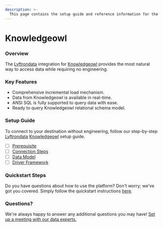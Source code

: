 ```yaml
---
description: >-
  This page contains the setup guide and reference information for the Knowledgeowl source connector.
---
```


# Knowledgeowl

### Overview

The [Lyftrondata](https://www.lyftrondata.com/) integration for [Knowledgeowl](https://www.lyftrondata.com/integration/business-analytics/knowledgeowl/) provides the most natural way to access data while requiring no engineering.

### Key Features

* Comprehensive incremental load mechanism.
* Data from Knowledgeowl is available in real-time.&#x20;
* ANSI SQL is fully supported to query data with ease.
* Ready to query Knowledgeowl relational schema model.

### Setup Guide

To connect to your destination without engineering, follow our step-by-step [Lyftrondata](https://www.lyftrondata.com/)  [Knowledgeowl](https://www.lyftrondata.com/integration/business-analytics/knowledgeowl/) setup guide.

* [ ] [Prerequisite](prerequisite.md)
* [ ] [Connection Steps](connection-steps.md)
* [ ] [Data Model](data-model/erd.md)
* [ ] [Driver Framework](driver-framework/)

### Quickstart Steps

Do you have questions about how to use the platform? Don't worry; we've got you covered. Simply follow the quickstart instructions [here](../README.md).

### Questions? <a href="#questions" id="questions"></a>

We're always happy to answer any additional questions you may have! [Set up a meeting with our data experts.](https://www.lyftrondata.com/book-a-meeting/)

